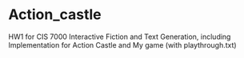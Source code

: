# Action_castle
HW1 for CIS 7000 Interactive Fiction and Text Generation, including Implementation for Action Castle and My game (with playthrough.txt)
